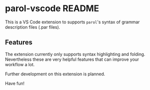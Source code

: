# parol-vscode README

This is a VS Code extension to supports `parol`'s syntax of grammar description files (.par files).

## Features

The extension currently only supports syntax highlighting and folding. Nevertheless these are very helpful features that can improve your workflow a lot.

Further development on this extension is planned.

Have fun!
